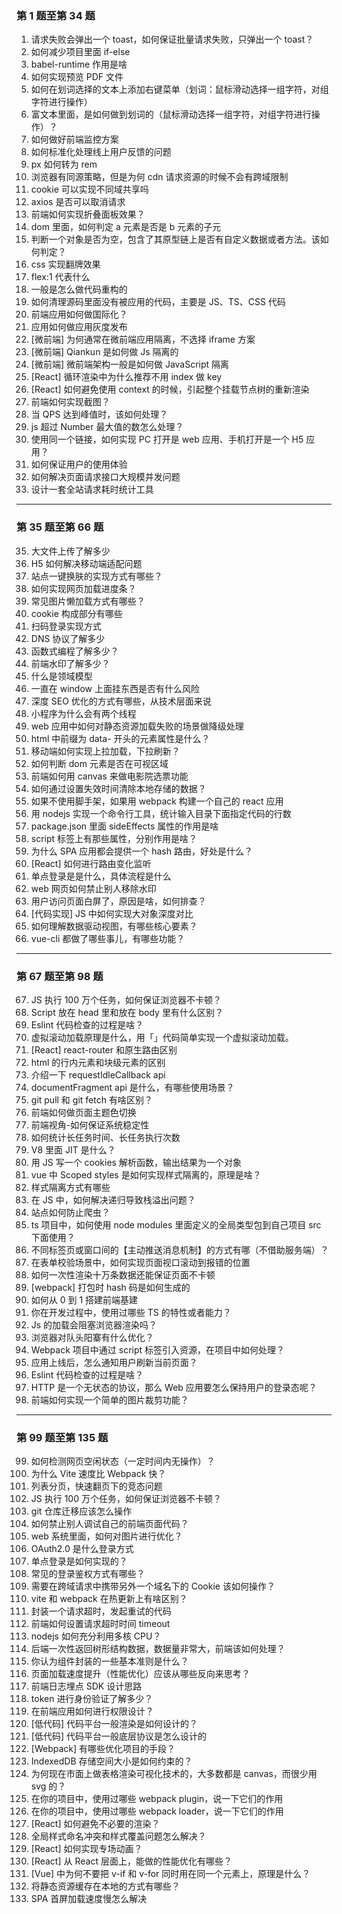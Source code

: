 ### **第 1 题至第 34 题**
1. 请求失败会弹出一个 toast，如何保证批量请求失败，只弹出一个 toast？
2. 如何减少项目里面 if-else
3. babel-runtime 作用是啥
4. 如何实现预览 PDF 文件
5. 如何在划词选择的文本上添加右键菜单（划词：鼠标滑动选择一组字符，对组字符进行操作）
6. 富文本里面，是如何做到划词的（鼠标滑动选择一组字符，对组字符进行操作）？
7. 如何做好前端监控方案
8. 如何标准化处理线上用户反馈的问题
9. px 如何转为 rem
10. 浏览器有同源策略，但是为何 cdn 请求资源的时候不会有跨域限制
11. cookie 可以实现不同域共享吗
12. axios 是否可以取消请求
13. 前端如何实现折叠面板效果？
14. dom 里面，如何判定 a 元素是否是 b 元素的子元
15. 判断一个对象是否为空，包含了其原型链上是否有自定义数据或者方法。该如何判定？
16. css 实现翻牌效果
17. flex:1 代表什么
18. 一般是怎么做代码重构的
19. 如何清理源码里面没有被应用的代码，主要是 JS、TS、CSS 代码
20. 前端应用如何做国际化？
21. 应用如何做应用灰度发布
22. [微前端] 为何通常在微前端应用隔离，不选择 iframe 方案
23. [微前端] Qiankun 是如何做 Js 隔离的
24. [微前端] 微前端架构一般是如何做 JavaScript 隔离
25. [React] 循环渲染中为什么推荐不用 index 做 key
26. [React] 如何避免使用 context 的时候，引起整个挂载节点树的重新渲染
27. 前端如何实现截图？
28. 当 QPS 达到峰值时，该如何处理？
29. js 超过 Number 最大值的数怎么处理？
30. 使用同一个链接，如何实现 PC 打开是 web 应用、手机打开是一个 H5 应用？
31. 如何保证用户的使用体验
32. 如何解决页面请求接口大规模并发问题
33. 设计一套全站请求耗时统计工具

---

### **第 35 题至第 66 题**
35. 大文件上传了解多少
36. H5 如何解决移动端适配问题
37. 站点一键换肤的实现方式有哪些？
38. 如何实现网页加载进度条？
39. 常见图片懒加载方式有哪些？
40. cookie 构成部分有哪些
41. 扫码登录实现方式
42. DNS 协议了解多少
43. 函数式编程了解多少？
44. 前端水印了解多少？
45. 什么是领域模型
46. 一直在 window 上面挂东西是否有什么风险
47. 深度 SEO 优化的方式有哪些，从技术层面来说
48. 小程序为什么会有两个线程
49. web 应用中如何对静态资源加载失败的场景做降级处理
50. html 中前缀为 data- 开头的元素属性是什么？
51. 移动端如何实现上拉加载，下拉刷新？
52. 如何判断 dom 元素是否在可视区域
53. 前端如何用 canvas 来做电影院选票功能
54. 如何通过设置失效时间清除本地存储的数据？
55. 如果不使用脚手架，如果用 webpack 构建一个自己的 react 应用
56. 用 nodejs 实现一个命令行工具，统计输入目录下面指定代码的行数
57. package.json 里面 sideEffects 属性的作用是啥
58. script 标签上有那些属性，分别作用是啥？
59. 为什么 SPA 应用都会提供一个 hash 路由，好处是什么？
60. [React] 如何进行路由变化监听
61. 单点登录是是什么，具体流程是什么
62. web 网页如何禁止别人移除水印
63. 用户访问页面白屏了，原因是啥，如何排查？
64. [代码实现] JS 中如何实现大对象深度对比
65. 如何理解数据驱动视图，有哪些核心要素？
66. vue-cli 都做了哪些事儿，有哪些功能？

---

### **第 67 题至第 98 题**
67. JS 执行 100 万个任务，如何保证浏览器不卡顿？
68. Script 放在 head 里和放在 body 里有什么区别？
69. Eslint 代码检查的过程是啥？
70. 虚拟滚动加载原理是什么，用「」代码简单实现一个虚拟滚动加载。
71. [React] react-router 和原生路由区别
72. html 的行内元素和块级元素的区别
73. 介绍一下 requestIdleCallback api
74. documentFragment api 是什么，有哪些使用场景？
75. git pull 和 git fetch 有啥区别？
76. 前端如何做页面主题色切换
77. 前端视角-如何保证系统稳定性
78. 如何统计长任务时间、长任务执行次数
79. V8 里面 JIT 是什么？
80. 用 JS 写一个 cookies 解析函数，输出结果为一个对象
81. vue 中 Scoped styles 是如何实现样式隔离的，原理是啥？
82. 样式隔离方式有哪些
83. 在 JS 中，如何解决递归导致栈溢出问题？
84. 站点如何防止爬虫？
85. ts 项目中，如何使用 node modules 里面定义的全局类型包到自己项目 src 下面使用？
86. 不同标签页或窗口间的【主动推送消息机制】的方式有哪（不借助服务端）？
87. 在表单校验场景中，如何实现页面视口滚动到报错的位置
88. 如何一次性渲染十万条数据还能保证页面不卡顿
89. [webpack] 打包时 hash 码是如何生成的
90. 如何从 0 到 1 搭建前端基建
91. 你在开发过程中，使用过哪些 TS 的特性或者能力？
92. Js 的加载会阻塞浏览器渲染吗？
93. 浏览器对队头阳寨有什么优化？
94. Webpack 项目中通过 script 标签引入资源，在项目中如何处理？
95. 应用上线后，怎么通知用户刷新当前页面？
96. Eslint 代码检查的过程是啥？
97. HTTP 是一个无状态的协议，那么 Web 应用要怎么保持用户的登录态呢？
98. 前端如何实现一个简单的图片裁剪功能？
---

### **第 99 题至第 135 题**
99. 如何检测网页空闲状态（一定时间内无操作）？
100. 为什么 Vite 速度比 Webpack 快？
101. 列表分页，快速翻页下的竞态问题
102. JS 执行 100 万个任务，如何保证浏览器不卡顿？
103. git 仓库迁移应该怎么操作
104. 如何禁止别人调试自己的前端页面代码？
105. web 系统里面，如何对图片进行优化？
106. OAuth2.0 是什么登录方式
107. 单点登录是如何实现的？
108. 常见的登录鉴权方式有哪些？
109. 需要在跨域请求中携带另外一个域名下的 Cookie 该如何操作？
110. vite 和 webpack 在热更新上有啥区别？
111. 封装一个请求超时，发起重试的代码
112. 前端如何设置请求超时时间 timeout
113. nodejs 如何充分利用多核 CPU？
114. 后端一次性返回树形结构数据，数据量非常大，前端该如何处理？
115. 你认为组件封装的一些基本准则是什么？
116. 页面加载速度提升（性能优化）应该从哪些反向来思考？
117. 前端日志埋点 SDK 设计思路
118. token 进行身份验证了解多少？
119. 在前端应用如何进行权限设计？
120. [低代码] 代码平台一般渲染是如何设计的？
121. [低代码] 代码平台一般底层协议是怎么设计的
122. [Webpack] 有哪些优化项目的手段？
123. IndexedDB 存储空间大小是如何约束的？
124. 为何现在市面上做表格渲染可视化技术的，大多数都是 canvas，而很少用 svg 的？
125. 在你的项目中，使用过哪些 webpack plugin，说一下它们的作用
126. 在你的项目中，使用过哪些 webpack loader，说一下它们的作用
127. [React] 如何避免不必要的渲染？
128. 全局样式命名冲突和样式覆盖问题怎么解决？
129. [React] 如何实现专场动画？
130. [React] 从 React 层面上，能做的性能优化有哪些？
131. [Vue] 中为何不要把 v-if 和 v-for 同时用在同一个元素上，原理是什么？
132. 将静态资源缓存在本地的方式有哪些？
133. SPA 首屏加载速度慢怎么解决

